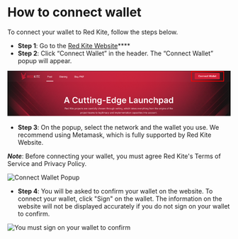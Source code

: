 # How to connect wallet

To connect your wallet to Red Kite, follow the steps below.

* **Step 1**: Go to the [Red Kite Website](http://redkite.polkafoundry.com/#/dashboard)****
* **Step 2**: Click “Connect Wallet” in the header. The “Connect Wallet” popup will appear.

![](../.gitbook/assets/1.png)

* **Step 3**: On the popup, select the network and the wallet you use. We recommend using Metamask, which is fully supported by Red Kite Website.

_**Note**_: Before connecting your wallet, you must agree Red Kite's Terms of Service and Privacy Policy.

![Connect Wallet Popup](../.gitbook/assets/Screenshot\_39.png)

* **Step 4**: You will be asked to confirm your wallet on the website. To connect your wallet, click "Sign" on the wallet. The information on the website will not be displayed accurately if you do not sign on your wallet to confirm.

![You must sign on your wallet to confirm](../.gitbook/assets/Screenshot\_40.png)
